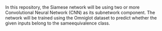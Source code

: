 In this repository, the Siamese network will be using two or more Convolutional Neural Network (CNN) as its subnetwork component. 
The network will be trained using the Omniglot dataset to predict whether the given inputs belong to the sameequivalence class.
